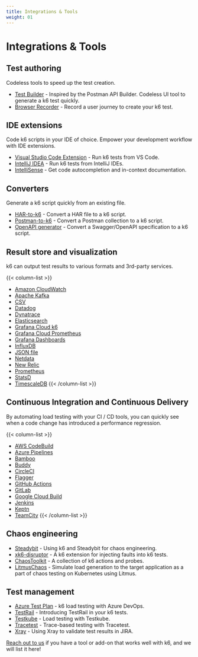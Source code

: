 ```yaml
---
title: Integrations & Tools
weight: 01
---
```


# Integrations & Tools

## Test authoring

Codeless tools to speed up the test creation.

- [Test Builder](https://grafana.com/docs/k6/<K6_VERSION>/using-k6/test-authoring/test-builder) - Inspired by the Postman API Builder. Codeless UI tool to generate a k6 test quickly.
- [Browser Recorder](https://grafana.com/docs/k6/<K6_VERSION>/using-k6/test-authoring/create-tests-from-recordings/using-the-browser-recorder) - Record a user journey to create your k6 test.

## IDE extensions

Code k6 scripts in your IDE of choice. Empower your development workflow with IDE extensions.

- [Visual Studio Code Extension](https://marketplace.visualstudio.com/items?itemName=k6.k6) - Run k6 tests from VS Code.
- [IntelliJ IDEA](https://plugins.jetbrains.com/plugin/16141-k6) - Run k6 tests from IntelliJ IDEs.
- [IntelliSense](https://grafana.com/docs/k6/<K6_VERSION>/set-up/configure-k6-intellisense) - Get code autocompletion and in-context documentation.

## Converters

Generate a k6 script quickly from an existing file.

- [HAR-to-k6](https://github.com/k6io/har-to-k6) - Convert a HAR file to a k6 script.
- [Postman-to-k6](https://github.com/apideck-libraries/postman-to-k6) - Convert a Postman collection to a k6 script.
- [OpenAPI generator](https://k6.io/blog/load-testing-your-api-with-swagger-openapi-and-k6) - Convert a Swagger/OpenAPI specification to a k6 script.

## Result store and visualization

k6 can output test results to various formats and 3rd-party services.

{{< column-list >}}
- [Amazon CloudWatch](https://grafana.com/docs/k6/<K6_VERSION>/results-output/real-time/amazon-cloudwatch)
- [Apache Kafka](https://grafana.com/docs/k6/<K6_VERSION>/results-output/real-time/apache-kafka)
- [CSV](https://grafana.com/docs/k6/<K6_VERSION>/results-output/real-time/csv)
- [Datadog](https://grafana.com/docs/k6/<K6_VERSION>/results-output/real-time/datadog)
- [Dynatrace](https://grafana.com/docs/k6/<K6_VERSION>/results-output/real-time/dynatrace)
- [Elasticsearch](https://grafana.com/docs/k6/<K6_VERSION>/results-output/real-time/elasticsearch)
- [Grafana Cloud k6](https://grafana.com/docs/k6/<K6_VERSION>/results-output/real-time/cloud)
- [Grafana Cloud Prometheus](https://grafana.com/docs/k6/<K6_VERSION>/results-output/real-time/grafana-cloud-prometheus)
- [Grafana Dashboards](https://grafana.com/docs/k6/<K6_VERSION>/results-output/grafana-dashboards)
- [InfluxDB](https://grafana.com/docs/k6/<K6_VERSION>/results-output/real-time/influxdb)
- [JSON file](https://grafana.com/docs/k6/<K6_VERSION>/results-output/real-time/json)
- [Netdata](https://grafana.com/docs/k6/<K6_VERSION>/results-output/real-time/netdata)
- [New Relic](https://grafana.com/docs/k6/<K6_VERSION>/results-output/real-time/new-relic)
- [Prometheus](https://grafana.com/docs/k6/<K6_VERSION>/results-output/real-time/prometheus-remote-write)
- [StatsD](https://grafana.com/docs/k6/<K6_VERSION>/results-output/real-time/statsd)
- [TimescaleDB](https://grafana.com/docs/k6/<K6_VERSION>/results-output/real-time/timescaledb)
{{< /column-list >}}

## Continuous Integration and Continuous Delivery

By automating load testing with your CI / CD tools, you can quickly see when a code change has introduced a performance regression.

{{< column-list >}}
- [AWS CodeBuild](https://k6.io/blog/integrating-k6-with-aws-codebuild/)
- [Azure Pipelines](https://k6.io/blog/integrating-load-testing-with-azure-pipelines/)
- [Bamboo](https://k6.io/blog/integrating-k6-with-bamboo/)
- [Buddy](https://k6.io/blog/integrating-k6-with-buddy-devops/)
- [CircleCI](https://k6.io/blog/integrating-load-testing-with-circleci/)
- [Flagger](https://docs.flagger.app/usage/webhooks#k6-load-tester)
- [GitHub Actions](https://k6.io/blog/load-testing-using-github-actions/)
- [GitLab](https://k6.io/blog/integrating-load-testing-with-gitlab/)
- [Google Cloud Build](https://k6.io/blog/integrating-k6-with-google-cloud-build/)
- [Jenkins](https://k6.io/blog/integrating-load-testing-with-jenkins/)
- [Keptn](https://k6.io/blog/performance-testing-in-keptn-using-k6/)
- [TeamCity](https://k6.io/blog/load-testing-using-teamcity-and-k6/)
{{< /column-list >}}

## Chaos engineering

- [Steadybit](https://k6.io/blog/chaos-engineering-with-k6-and-steadybit) - Using k6 and Steadybit for chaos engineering.
- [xk6-disruptor](https://grafana.com/docs/k6/<K6_VERSION>/testing-guides/injecting-faults-with-xk6-disruptor/xk6-disruptor) - A k6 extension for injecting faults into k6 tests.
- [ChaosToolkit](http://chaostoolkit.org/drivers/k6/) - A collection of k6 actions and probes.
- [LitmusChaos](https://litmuschaos.github.io/litmus/experiments/categories/load/k6-loadgen/) - Simulate load generation to the target application as a part of chaos testing on Kubernetes using Litmus.

## Test management

- [Azure Test Plan](https://medium.com/microsoftazure/load-testing-with-azure-devops-and-k6-839be039b68a) - k6 load testing with Azure DevOps.
- [TestRail](https://dev.to/kwidera/introducing-testrail-in-you-k6-tests-eck) - Introducing TestRail in your k6 tests.
- [Testkube](https://kubeshop.github.io/testkube/test-types/executor-k6) - Load testing with Testkube.
- [Tracetest](https://docs.tracetest.io/tools-and-integrations/integrations/k6) - Trace-based testing with Tracetest.
- [Xray](https://docs.getxray.app/display/XRAYCLOUD/Performance+and+load+testing+with+k6) - Using Xray to validate test results in JIRA.

[Reach out to us](mailto:support@k6.io) if you have a tool or add-on that works well with k6, and we will list it here!
